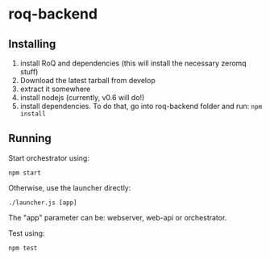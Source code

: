 roq-backend
===========

Installing
----------

1. install RoQ and dependencies (this will install the necessary zeromq stuff)
2. Download the latest tarball from develop
3. extract it somewhere
4. install nodejs (currently, v0.6 will do!)
5. install dependencies. To do that, go into roq-backend folder and run: ````npm install````

Running
-------

Start orchestrator using:
```
npm start
```

Otherwise, use the launcher directly:
```
./launcher.js [app]
```
The "app" parameter can be: webserver, web-api or orchestrator.


Test using:
```
npm test
```
